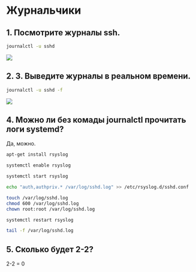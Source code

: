 # Журнальчики
## 1. Посмотрите журналы ssh.
```bash
journalctl -u sshd
```
![](https://github.com/LunisLinus/alt_linux_sonya/blob/sonya_tasks/systemd_3/Tasks/Systemd/images/Screenshot%202024-11-23%20194347.png)
## 2. 3. Выведите журналы в реальном времени.
```bash
journalctl -u sshd -f
```
![](https://github.com/LunisLinus/alt_linux_sonya/blob/sonya_tasks/systemd_3/Tasks/Systemd/images/Screenshot%202024-11-23%20194414.png)
## 4. Можно ли без комады journalctl прочитать логи systemd?
Да, можно.
```bash
apt-get install rsyslog
```
```bash
systemctl enable rsyslog
```
```bash
systemctl start rsyslog
```
```bash
echo "auth,authpriv.* /var/log/sshd.log" >> /etc/rsyslog.d/sshd.conf
```
```bash
touch /var/log/sshd.log
chmod 600 /var/log/sshd.log
chown root:root /var/log/sshd.log
```
```bash
systemctl restart rsyslog
```
```bash
tail -f /var/log/sshd.log
```
## 5. Сколько будет 2-2?
2-2 = 0
